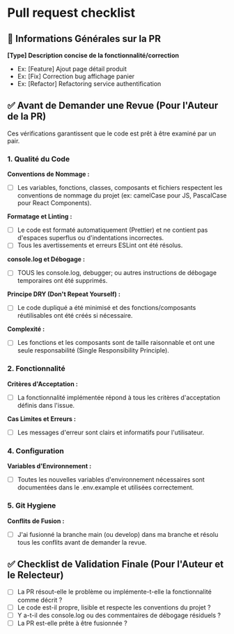 # Pull request checklist

## 📝 Informations Générales sur la PR

**[Type] Description concise de la fonctionnalité/correction**

- Ex: [Feature] Ajout page détail produit
- Ex: [Fix] Correction bug affichage panier
- Ex: [Refactor] Refactoring service authentification

## ✅ Avant de Demander une Revue (Pour l'Auteur de la PR)

Ces vérifications garantissent que le code est prêt à être examiné par un pair.

### 1. Qualité du Code

**Conventions de Nommage :**

- [ ] Les variables, fonctions, classes, composants et fichiers respectent les conventions de nommage du projet (ex: camelCase pour JS, PascalCase pour React Components).

**Formatage et Linting :**

- [ ] Le code est formaté automatiquement (Prettier) et ne contient pas d'espaces superflus ou d'indentations incorrectes.
- [ ] Tous les avertissements et erreurs ESLint ont été résolus.

**console.log et Débogage :**

- [ ] TOUS les console.log, debugger; ou autres instructions de débogage temporaires ont été supprimés.

**Principe DRY (Don't Repeat Yourself) :**

- [ ] Le code dupliqué a été minimisé et des fonctions/composants réutilisables ont été créés si nécessaire.

**Complexité :**

- [ ] Les fonctions et les composants sont de taille raisonnable et ont une seule responsabilité (Single Responsibility Principle).

### 2. Fonctionnalité

**Critères d'Acceptation :**

- [ ] La fonctionnalité implémentée répond à tous les critères d'acceptation définis dans l'issue.

**Cas Limites et Erreurs :**

- [ ] Les messages d'erreur sont clairs et informatifs pour l'utilisateur.

### 4. Configuration

**Variables d'Environnement :**

- [ ] Toutes les nouvelles variables d'environnement nécessaires sont documentées dans le .env.example et utilisées correctement.

### 5. Git Hygiene

**Conflits de Fusion :**

- [ ] J'ai fusionné la branche main (ou develop) dans ma branche et résolu tous les conflits avant de demander la revue.

## ✅ Checklist de Validation Finale (Pour l'Auteur et le Relecteur)

- [ ] La PR résout-elle le problème ou implémente-t-elle la fonctionnalité comme décrit ?
- [ ] Le code est-il propre, lisible et respecte les conventions du projet ?
- [ ] Y a-t-il des console.log ou des commentaires de débogage résiduels ?
- [ ] La PR est-elle prête à être fusionnée ?